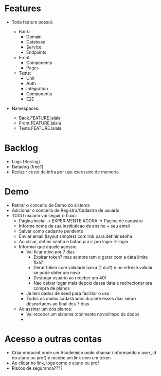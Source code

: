 # Features

- Toda feature possui:
    - Back:
        - Domain
        - Database
        - Service
        - Endpoints
    - Front:
        - Components
        - Pages
    - Tests:
        - Unit
        - Auth
        - Integration
        - Components
        - E2E

- Namespaces:
    - Back.FEATURE.lalala
    - Front.FEATURE.lalala
    - Tests.FEATURE.lalala

# Backlog

- Logs (Serilog)
- Datadog (free?)
- Reduzir custo de infra por uso excessivo de memoria




# Demo

- Retirar o conceito de Demo do sistema
- Adicionar o conceito de Registro/Cadastro de usuario
- TODO usuario vai seguir o fluxo:
    - Pagina inicial -> EXPERIMENTE AGORA -> Pagina de cadastro
    - Informa nome da sua instituticao de ensino + seu email
    - Salvar como cadastro pendente
    - Enviar email (layout simples) com link para definir senha
    - Ao clicar, definir senha e botao pra ir pro login -> login
    - Informar que aquele acesso:
        - Vai ficar ativo por 7 dias
            - Expirar token? mas sempre tem q gerar com a data limite fixa?
            - Gerar token com validade baixa (1 dia?) e no refresh validar se pode obter um novo
            - Deslogar usuario ao receber um 401
            - Nao deixar logar mais depois dessa data e redirecionar pra compra de planos
        - Ja tem dados de seed para facilitar o uso
        - Todos os dados cadastrados durante esses dias serao descartados ao final dos 7 dias
    - Ao assinar um dos planos:
        - Vai receber um sistema totalmente novo/limpo de dados
        - 

# Acesso a outras contas

- Criar endpoint onde um Academico pode chamar (informando o user_id do aluno ou prof) e recebe um link com um token 
- Ao clicar no link, loga como o aluno ou prof
- Riscos de seguranca????

